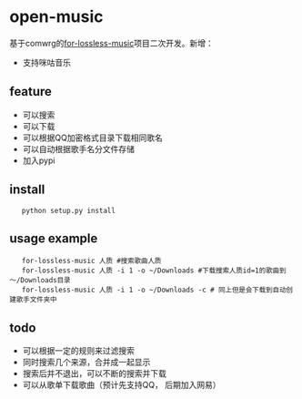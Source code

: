 open-music
===================

基于comwrg的[for-lossless-music](https://github.com/comwrg/for-lossless-music)项目二次开发。新增：

- 支持咪咕音乐

feature
-------
- 可以搜索
- 可以下载
- 可以根据QQ加密格式目录下载相同歌名
- 可以自动根据歌手名分文件存储
- 加入pypi

install
-------
```
   python setup.py install
```

usage example
-------
```
   for-lossless-music 人质 #搜索歌曲人质
   for-lossless-music 人质 -i 1 -o ~/Downloads #下载搜索人质id=1的歌曲到～/Downloads目录
   for-lossless-music 人质 -i 1 -o ~/Downloads -c # 同上但是会下载到自动创建歌手文件夹中
```

todo
-------
- 可以根据一定的规则来过滤搜索
- 同时搜索几个来源，合并成一起显示
- 搜索后并不退出，可以不断的搜索并下载
- 可以从歌单下载歌曲（预计先支持QQ， 后期加入网易）

